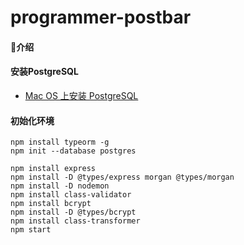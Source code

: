 # programmer-postbar

#### 介绍


#### 安装PostgreSQL
* [Mac OS 上安装 PostgreSQL](https://www.runoob.com/postgresql/mac-install-postgresql.html)
#### 初始化环境
```
npm install typeorm -g
npm init --database postgres

npm install express
npm install -D @types/express morgan @types/morgan
npm install -D nodemon
npm install class-validator
npm install bcrypt
npm install -D @types/bcrypt
npm install class-transformer
npm start
```
